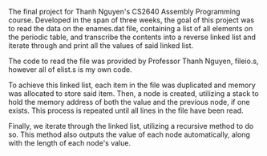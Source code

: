 The final project for Thanh Nguyen's CS2640 Assembly Programming course. Developed in the span of three weeks, the goal of this project was to read the data on the enames.dat file, containing a list of all elements on the periodic table,
and transcribe the contents into a reverse linked list and iterate through and print all the values of said linked list.

The code to read the file was provided by Professor Thanh Nguyen, fileio.s, however all of elist.s is my own code.

To achieve this linked list, each item in the file was duplicated and memory was allocated to store said item. Then, a node is created, utilizing a stack to hold the memory address of both the value and the previous node, if one exists.
This process is repeated until all lines in the file have been read.

Finally, we iterate through the linked list, utilizing a recursive method to do so. This method also outputs the value of each node automatically, along with the length of each node's value.
